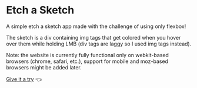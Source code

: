 ﻿# Etch a Sketch
A simple etch a sketch app made with the challenge of using only flexbox!

The sketch is a div containing img tags that get colored when you hover over them while holding LMB (div tags are laggy so I used img tags instead).

Note: the website is currently fully functional only on webkit-based browsers (chrome, safari, etc.), support for mobile and moz-based browsers might be added later.

[Give it a try](https://seeido.github.io/etch-a-sketch/) 👈
